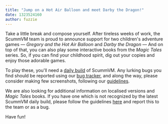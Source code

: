 ```yaml
---
title: "Jump on a Hot Air Balloon and meet Darby the Dragon!"
date: 1323524160
author: fuzzie
---
```


Take a little break and compose yourself. After tireless weeks of work, the ScummVM team is proud to announce support for two children's adventure games — *Gregory and the Hot Air Balloon* and *Darby the Dragon* — And on top of that, you can also play some interactive books from the *Magic Tales* series. So, if you can find your childhood spirit, dig out your copies and enjoy those adorable games.

To play these, you'll need a [daily build](/downloads/#daily) of ScummVM. Any lurking bugs you find should be reported using our [bug tracker](http://bugs.scummvm.org/), and along the way, please consider making few screenshots, following our [guidelines](http://wiki.scummvm.org/index.php/Screenshots).

We are also looking for additional information on localised versions and *Magic Tales* books. If you have one which is not recognized by the latest ScummVM daily build, please follow the guidelines [here](http://wiki.scummvm.org/index.php/Reporting_unknown_MD5_checksums) and report this to the team or as a bug.

Have fun!
